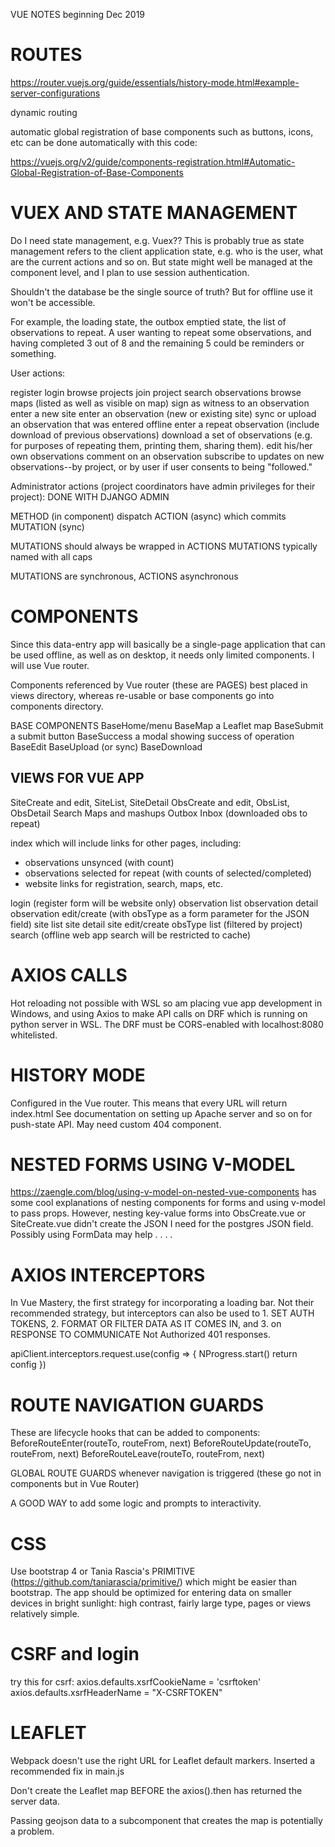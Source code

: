 VUE NOTES beginning Dec 2019

# ROUTES

https://router.vuejs.org/guide/essentials/history-mode.html#example-server-configurations

dynamic routing

automatic global registration of base components such as buttons, icons, etc can be done automatically with this code:

https://vuejs.org/v2/guide/components-registration.html#Automatic-Global-Registration-of-Base-Components

# VUEX AND STATE MANAGEMENT

Do I need state management, e.g. Vuex?? This is probably true as state management refers to the client application state, e.g. who is the user, what are the current actions and so on. But state might well be managed at the component level, and I plan to use session authentication.

Shouldn't the database be the single source of truth? But for offline use it won't be accessible.

For example, the loading state, the outbox emptied state, the list of observations to repeat. A user wanting to repeat some observations, and having completed 3 out of 8 and the remaining 5 could be reminders or something.

User actions:

register
login
browse projects
join project
search observations
browse maps (listed as well as visible on map)
sign as witness to an observation
enter a new site
enter an observation (new or existing site)
sync or upload an observation that was entered offline
enter a repeat observation (include download of previous observations)
download a set of observations (e.g. for purposes of repeating them, printing them, sharing them).
edit his/her own observations
comment on an observation
subscribe to updates on new observations--by project, or by user if user consents to being "followed."

Administrator actions (project coordinators have admin privileges for their project): DONE WITH DJANGO ADMIN

METHOD (in component) dispatch ACTION (async) which commits MUTATION (sync)

MUTATIONS should always be wrapped in ACTIONS
MUTATIONS typically named with all caps

MUTATIONS are synchronous, ACTIONS asynchronous

# COMPONENTS

Since this data-entry app will basically be a single-page application that can be used offline, as well as on desktop, it needs only limited components. I will use Vue router.

Components referenced by Vue router (these are PAGES) best placed in views directory, whereas re-usable or base components go into components directory.

BASE COMPONENTS
BaseHome/menu
BaseMap a Leaflet map
BaseSubmit a submit button
BaseSuccess a modal showing success of operation
BaseEdit
BaseUpload (or sync)
BaseDownload

## VIEWS FOR VUE APP

SiteCreate and edit, SiteList, SiteDetail
ObsCreate and edit, ObsList, ObsDetail
Search
Maps and mashups
Outbox
Inbox (downloaded obs to repeat)

index which will include links for other pages, including:

- observations unsynced (with count)
- observations selected for repeat (with counts of selected/completed)
- website links for registration, search, maps, etc.

login (register form will be website only)
observation list
observation detail
observation edit/create (with obsType as a form parameter for the JSON field)
site list
site detail
site edit/create
obsType list (filtered by project)
search (offline web app search will be restricted to cache)

# AXIOS CALLS

Hot reloading not possible with WSL so am placing vue app development in Windows, and using Axios to make API calls on DRF which is running on python server in WSL. The DRF must be CORS-enabled with localhost:8080 whitelisted.

# HISTORY MODE

Configured in the Vue router.
This means that every URL will return index.html
See documentation on setting up Apache server and so on for push-state API. May need custom 404 component.

# NESTED FORMS USING V-MODEL

https://zaengle.com/blog/using-v-model-on-nested-vue-components has some cool explanations of nesting components for forms and using v-model to pass props. However, nesting key-value forms into ObsCreate.vue or SiteCreate.vue didn't create the JSON I need for the postgres JSON field. Possibly using FormData may help . . . .

# AXIOS INTERCEPTORS

In Vue Mastery, the first strategy for incorporating a loading bar. Not their recommended strategy, but interceptors can also be used to 1. SET AUTH TOKENS, 2. FORMAT OR FILTER DATA AS IT COMES IN, and 3. on RESPONSE TO COMMUNICATE Not Authorized 401 responses.

apiClient.interceptors.request.use(config => {
NProgress.start()
return config
})

# ROUTE NAVIGATION GUARDS

These are lifecycle hooks that can be added to components:
BeforeRouteEnter(routeTo, routeFrom, next)
BeforeRouteUpdate(routeTo, routeFrom, next)
BeforeRouteLeave(routeTo, routeFrom, next)

GLOBAL ROUTE GUARDS whenever navigation is triggered (these go not in components but in Vue Router)

A GOOD WAY to add some logic and prompts to interactivity.

# CSS

Use bootstrap 4 or Tania Rascia's PRIMITIVE (https://github.com/taniarascia/primitive/) which might be easier than bootstrap. The app should be optimized for entering data on smaller devices in bright sunlight: high contrast, fairly large type, pages or views relatively simple.

# CSRF and login

try this for csrf:
axios.defaults.xsrfCookieName = 'csrftoken'
axios.defaults.xsrfHeaderName = "X-CSRFTOKEN"

# LEAFLET

Webpack doesn't use the right URL for Leaflet default markers. Inserted a recommended fix in main.js

Don't create the Leaflet map BEFORE the axios().then has returned the server data.

Passing geojson data to a subcomponent that creates the map is potentially a problem.
